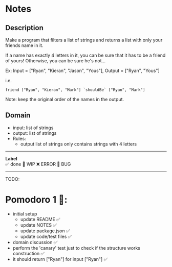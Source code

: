 # Notes

## Description

Make a program that filters a list of strings and returns a list with only your friends name in it.

If a name has exactly 4 letters in it, you can be sure that it has to be a friend of yours! Otherwise, you can be sure he's not...

Ex: Input = ["Ryan", "Kieran", "Jason", "Yous"], Output = ["Ryan", "Yous"]

i.e.

```
friend ["Ryan", "Kieran", "Mark"] `shouldBe` ["Ryan", "Mark"]
```

Note: keep the original order of the names in the output.

## Domain 
- input: list of strings
- output: list of strings
- Rules:
    - output list of strings only contains strings with 4 letters 

---

**Label**  
✅ done 🚧 WIP ❌ ERROR 🐛 BUG 

---

TODO:

# Pomodoro 1 🍅:

- initial setup
    - update README ✅
    - update NOTES ✅
    - update package.json ✅
    - update code/test files ✅
- domain discussion ✅
- perform the 'canary' test just to check if the structure works construction ✅
- it should return ["Ryan"] for input ["Ryan"] ✅
